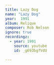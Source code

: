 ```yaml
---
title: Lazy Dog
name: "Lazy Dog"
year:  1991
album: Relique
composer: Rob Nelson
ignore: true
recordingz:
  - year: 1991
    source: youtube
    id: _g693bgfVdU
 
---
```



